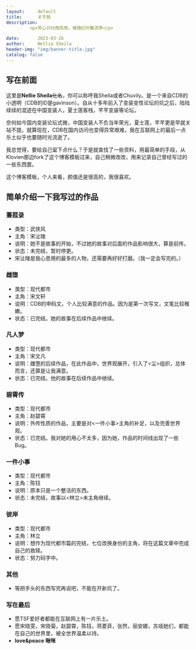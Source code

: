 ```yaml
---
layout:     default
title:      关于我
description:   
         <p>芳心只付西风雨，难随红叶舞流萍</p>

date:       2023-03-26
author:     Nellie Sheila
header-img: "img/banner-title.jpg"
catalog: false
---
```


## 写在前面

这里是**Nellie Sheila**~~化名~~，你可以称呼我Sheila或者Chuvily。是一个来自CDB的小透明（CDB的ID是gavinson）。自从十多年前入了变装变性论坛的坑之后，陆陆续续的混迹在中国变装人，夏士莲客栈，芊芊变装等论坛。

奈何如今国内变装论坛式微，中国变装人不负当年荣光，夏士莲，芊芊更是早就关站不提。就算现在，CDB在国内访问也变得异常艰难，我在互联网上的最后一点乐土似乎也要随时光流逝了。

我总觉得，要给自己留下点什么？于是就查找了一些资料，用最简单的手段，从Klovien那边fork了这个博客模板过来，自己稍微改改，用来记录自己曾经写过的一些东西罢。

这个博客模板，个人来看，颜值还是很高的，我很喜欢。

## 简单介绍一下我写过的作品

### 蒹葭录

- 类型：武侠风
- 主角：宋沚陵
- 说明：她不是故事的开始，不过她的故事对后面的作品影响很大，算是前传。
- 状态：未完结，暂时停更。
- 宋沚陵是我心思用的最多的人物，还需要再好好打磨。（我一定会写完的。）

### 雌堕

- 类型：现代都市
- 主角：宋文轩
- 说明：CDB的申码文，个人比较满意的作品。因为是第一次写文，文笔比较稚嫩。
- 状态：已完结。她的故事在后续作品中继续。

### 凡人梦

- 类型：现代都市
- 主角：宋文凡
- 说明：雌堕的后续作品，在此作品中，世界观展开，引入了<尘>组织，总体而言，还算是让我满意。
- 状态：已完结。他的故事在后续作品中继续。

### 碧霄传

- 类型：现代都市
- 主角：赵碧霄
- 说明：外传性质的作品，主要是对<一件小事>主角的补足，以及完善世界观。
- 状态：已完结。我对她的用心不太多，因为她，作品的时间线出现了一些Bug。

### 一件小事

- 类型：现代都市
- 主角：陈钰
- 说明：原本只是一个整活的东西。
- 状态：未完结，故事以<林立>未主角继续。

### 彼岸

- 类型：现代都市
- 主角：林立
- 说明：想作为现代都市篇的完结，七位改换身份的主角，将在这篇文章中完成自己的救赎。
- 状态：努力码字中。

### 其他

- 等把手头的东西写完再说吧，不能在开新坑了。


### 写在最后

- 愿TSF爱好者都能在互联网上有一片乐土。
- 愿宋晓雯，宋晓菊，赵碧霄，陈钰，蒋菱菲，张然，丽安娜，苏瑶她们，都能在自己的世界里，被全世界温柔以待。
- **love&peace 啾咪**



